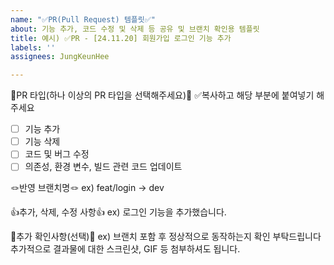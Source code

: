 ```yaml
---
name: "✅PR(Pull Request) 템플릿✅"
about: 기능 추가, 코드 수정 및 삭제 등 공유 및 브랜치 확인용 템플릿
title: 예시) ✅PR - [24.11.20] 회원가입 로그인 기능 추가
labels: ''
assignees: JungKeunHee

---
```


📢PR 타입(하나 이상의 PR 타입을 선택해주세요)📢
✅복사하고 해당 부분에 붙여넣기 해주세요
- [ ] 기능 추가
- [ ] 기능 삭제
- [ ] 코드 및 버그 수정
- [ ] 의존성, 환경 변수, 빌드 관련 코드 업데이트

🪢반영 브랜치명🪢 
ex) feat/login -> dev

👍추가, 삭제, 수정 사항👍
ex) 로그인 기능을 추가했습니다.

📸추가 확인사항(선택)📸
ex) 브랜치 포함 후 정상적으로 동작하는지 확인 부탁드립니다
추가적으로 결과물에 대한 스크린샷, GIF 등 첨부하셔도 됩니다.
